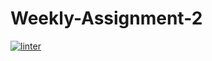 # Weekly-Assignment-2
 [![linter](https://github.com/NathanTempleton/Weekly-Assignment-2/workflows/linter/badge.svg)](https://github.com/marketplace/actions/super-linter)   

